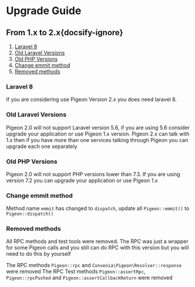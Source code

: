 # Upgrade Guide
## From 1.x to 2.x{docsify-ignore}
 1. [Laravel 8](#laravel-8)
 2. [Old Laravel Versions](#old-laravel-versions)
 3. [Old PHP Versions](#old-php-versions)
 4. [Change emmit method](#change-emmit-method)
 5. [Removed methods](#removed-methods)
 
### Laravel 8
If you are considering use Pigeon Version 2.x you does need laravel 8.

### Old Laravel Versions
Pigeon 2.0 will not support Laravel version 5.6, if you are using 5.6 consider upgrade your application or use Pigeon 1.x version. Pigeon 2.x can talk with 1.x then if you have more than one services talking through Pigeon you can upgrade each one separately

### Old PHP Versions
Pigeon 2.0 will not support PHP versions lower than 7.3. If you are using version 7.2 you can upgrade your application or use Pigeon 1.x

### Change emmit method
Method name `emmit` has changed to `dispatch`, update all `Pigeon::emmit()` to `Pigeon::dispatch()`
 

 ### Removed methods
All RPC methods and test tools were removed. The RPC was just a wrapper for some Pigeon calls and you still can do RPC with this version but you will need to do this by yourself

The RPC methods `Pigeon::rpc` and `Convenia\Pigeon\Resolver::response` were removed
The RPC Test methods `Pigeon::assertRpc`, `Pigeon::rpcPushed` and `Pigeon::assertCallbackReturn` were removed
